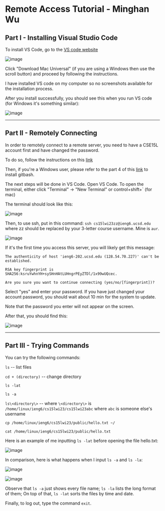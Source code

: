 Remote Access Tutorial - Minghan Wu
====================
Part I - Installing Visual Studio Code
----------

To install VS Code, go to the [VS code website](https://code.visualstudio.com/)

![image](https://github.com/MinghanWu039/cse15l-lab-reports/blob/0e39e588b1c2d4504c37e916c74dc309a26eb76b/%E6%88%AA%E5%B1%8F2023-01-12%20%E4%B8%8B%E5%8D%883.01.23.png?raw=true)

Click "Download Mac Universal" (if you are using a Windows then use the scroll button) and proceed by following the instructions.

I have installed VS code on my computer so no screenshots available for the installation process.

After you install successfully, you should see this when you run VS code (for Windows it's something similar):

![image](https://github.com/MinghanWu039/cse15l-lab-reports/blob/6b8b2913bc08cb8226aa8a92bbbbc477200ff274/%E6%88%AA%E5%B1%8F2023-01-12%20%E4%B8%8B%E5%8D%882.17.34.png?raw=true)

----
Part II - Remotely Connecting
-----------
In order to remotely connect to a remote server, you need to have a CSE15L account first and have changed the password.

To do so, follow the instructions on this [link](https://docs.google.com/document/d/1hs7CyQeh-MdUfM9uv99i8tqfneos6Y8bDU0uhn1wqho/edit)

Then, if you're a Windows user, please refer to the part 4 of this [link](https://ucsd-cse15l-w23.github.io/week/week1/) to install gitbash.

The next steps will be done in VS Code. Open VS Code. To open the terminal, either click "Terminal" -> "New Terminal" or control+shift+` (for mac)

The terminal should look like this:

![image](https://github.com/MinghanWu039/cse15l-lab-reports/blob/c2136a4fa71ec100e896a4163f2863fc60cca136/%E6%88%AA%E5%B1%8F2023-01-12%20%E4%B8%8B%E5%8D%883.37.22.png?raw=true)

Then, to use ssh, put in this command: ```ssh cs15lwi23zz@ieng6.ucsd.edu```  where zz should be replaced by your 3-letter course username. Mine is ```aur```.

![image](https://github.com/MinghanWu039/cse15l-lab-reports/blob/0a154c0fa893d8f061dd8499ea86283acbf97ec9/%E6%88%AA%E5%B1%8F2023-01-12%20%E4%B8%8B%E5%8D%883.44.26.png?raw=true)

If it's the first time you access this server, you will likely get this message:
 ```
The authenticity of host 'ieng6-202.ucsd.edu (128.54.70.227)' can't be established.
 
RSA key fingerprint is SHA256:ksruYwhnYH+sySHnHAtLUHngrPEyZTDl/1x99wUQcec.

Are you sure you want to continue connecting (yes/no/[fingerprint])? 
```

Select "yes" and enter your password. If you have just changed your account password, you should wait about 10 min for the system to update.

Note that the password you enter will not appear on the screen.

After that, you should find this:

![image](https://github.com/MinghanWu039/cse15l-lab-reports/blob/7b0dd92d4966fef47b6c4b33cb74845c7987341a/%E6%88%AA%E5%B1%8F2023-01-12%20%E4%B8%8B%E5%8D%883.48.12.png?raw=true)

----
Part III - Trying Commands
-----------------

You can try the following commands:

 ```ls``` -- list files

```cd + (directory)``` -- change directory

```ls -lat```

```ls -a```

```ls\<directory\>``` -- where ```\<directory\>``` is ```/home/linux/ieng6/cs15lwi23/cs15lwi23abc``` where ```abc``` is someone else's username

```cp /home/linux/ieng6/cs15lwi23/public/hello.txt ~/```

```cat /home/linux/ieng6/cs15lwi23/public/hello.txt```

Here is an example of me inputting ```ls -lat``` before opening the file hello.txt:

![image](https://github.com/MinghanWu039/cse15l-lab-reports/blob/86670f23a252caed6a68895599e62c39e813e7bc/%E6%88%AA%E5%B1%8F2023-01-12%20%E4%B8%8B%E5%8D%885.00.05.png?raw=true)

In comparison, here is what happens when I input ```ls -a``` and ```ls -la```:

![image](https://github.com/MinghanWu039/cse15l-lab-reports/blob/a5ab65ae88a25dc50e20ac8bcb2546b6d5c1c374/%E6%88%AA%E5%B1%8F2023-01-25%20%E4%B8%8A%E5%8D%8811.11.02.png)

![image](https://github.com/MinghanWu039/cse15l-lab-reports/blob/a5ab65ae88a25dc50e20ac8bcb2546b6d5c1c374/%E6%88%AA%E5%B1%8F2023-01-25%20%E4%B8%8A%E5%8D%8811.11.19.png)

Observe that ```ls -a``` just shows every file name; ```ls -la``` lists the long format of them; On top of that, ```ls -lat``` sorts the files by time and date.

Finally, to log out, type the command ```exit```.
